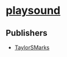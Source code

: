 # [playsound](https://pypi.org/project/playsound)



## Publishers
- [TaylorSMarks](https://pypi.org/user/TaylorSMarks)

